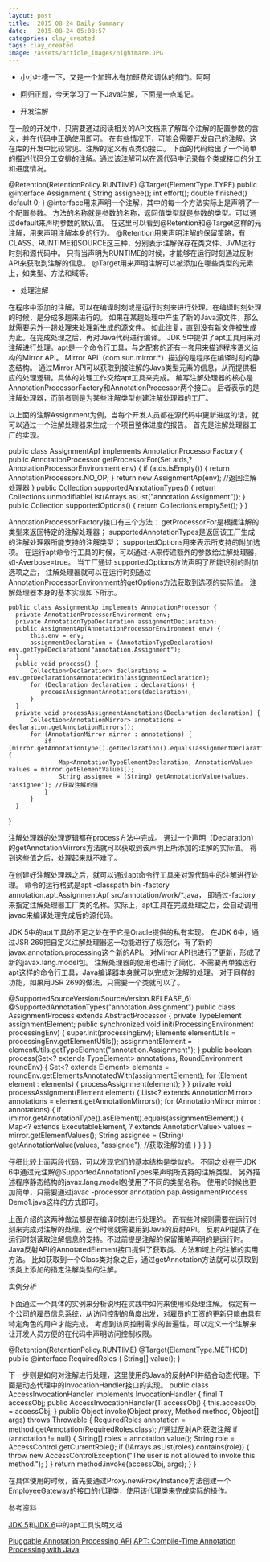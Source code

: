 ```yaml
---
layout: post
title:  2015 08 24 Daily Summary
date:   2015-08-24 05:08:57
categories: clay_created
tags: clay_created
image: /assets/article_images/nightmare.JPG
---
```

- 小小吐槽一下，又是一个加班木有加班费和调休的部门。呵呵

- 回归正题，今天学习了一下Java注解，下面是一点笔记。

- 开发注解

在一般的开发中，只需要通过阅读相关的API文档来了解每个注解的配置参数的含义，并在代码中正确使用即可。
在有些情况下，可能会需要开发自己的注解。这在库的开发中比较常见。注解的定义有点类似接口。
下面的代码给出了一个简单的描述代码分工安排的注解。通过该注解可以在源代码中记录每个类或接口的分工和进度情况。

  @Retention(RetentionPolicy.RUNTIME)
  @Target(ElementType.TYPE)
  public @interface Assignment {
      String assignee();
      int effort();
      double finished() default 0;
  } 
@interface用来声明一个注解，其中的每一个方法实际上是声明了一个配置参数。
方法的名称就是参数的名称，返回值类型就是参数的类型。可以通过default来声明参数的默认值。
在这里可以看到@Retention和@Target这样的元注解，用来声明注解本身的行为。
@Retention用来声明注解的保留策略，有CLASS、RUNTIME和SOURCE这三种，分别表示注解保存在类文件、JVM运行时刻和源代码中。
只有当声明为RUNTIME的时候，才能够在运行时刻通过反射API来获取到注解的信息。
@Target用来声明注解可以被添加在哪些类型的元素上，如类型、方法和域等。

- 处理注解

在程序中添加的注解，可以在编译时刻或是运行时刻来进行处理。在编译时刻处理的时候，是分成多趟来进行的。
如果在某趟处理中产生了新的Java源文件，那么就需要另外一趟处理来处理新生成的源文件。
如此往复，直到没有新文件被生成为止。在完成处理之后，再对Java代码进行编译。
JDK 5中提供了apt工具用来对注解进行处理。apt是一个命令行工具，与之配套的还有一套用来描述程序语义结构的Mirror API。
Mirror API（com.sun.mirror.*）描述的是程序在编译时刻的静态结构。
通过Mirror API可以获取到被注解的Java类型元素的信息，从而提供相应的处理逻辑。具体的处理工作交给apt工具来完成。
编写注解处理器的核心是AnnotationProcessorFactory和AnnotationProcessor两个接口。
后者表示的是注解处理器，而前者则是为某些注解类型创建注解处理器的工厂。

以上面的注解Assignment为例，当每个开发人员都在源代码中更新进度的话，就可以通过一个注解处理器来生成一个项目整体进度的报告。
首先是注解处理器工厂的实现。

  public class AssignmentApf implements AnnotationProcessorFactory {  
      public AnnotationProcessor getProcessorFor(Set<AnnotationTypeDeclaration> atds,? AnnotationProcessorEnvironment env) {
          if (atds.isEmpty()) {
             return AnnotationProcessors.NO_OP;
          }
          return new AssignmentAp(env); //返回注解处理器
      } 
      public Collection<String> supportedAnnotationTypes() {
          return Collections.unmodifiableList(Arrays.asList("annotation.Assignment"));
      }
      public Collection<String> supportedOptions() {
          return Collections.emptySet();
      }
  }
  
  AnnotationProcessorFactory接口有三个方法：
  getProcessorFor是根据注解的类型来返回特定的注解处理器；
  supportedAnnotationTypes是返回该工厂生成的注解处理器所能支持的注解类型；
  supportedOptions用来表示所支持的附加选项。
  在运行apt命令行工具的时候，可以通过-A来传递额外的参数给注解处理器，如-Averbose=true。
  当工厂通过 supportedOptions方法声明了所能识别的附加选项之后，
  注解处理器就可以在运行时刻通过AnnotationProcessorEnvironment的getOptions方法获取到选项的实际值。
  注解处理器本身的基本实现如下所示。
  
    public class AssignmentAp implements AnnotationProcessor { 
      private AnnotationProcessorEnvironment env;
      private AnnotationTypeDeclaration assignmentDeclaration;
      public AssignmentAp(AnnotationProcessorEnvironment env) {
          this.env = env;
          assignmentDeclaration = (AnnotationTypeDeclaration) env.getTypeDeclaration("annotation.Assignment");
      }
      public void process() {
          Collection<Declaration> declarations = env.getDeclarationsAnnotatedWith(assignmentDeclaration);
          for (Declaration declaration : declarations) {
             processAssignmentAnnotations(declaration);
          }
      }
      private void processAssignmentAnnotations(Declaration declaration) {
          Collection<AnnotationMirror> annotations = declaration.getAnnotationMirrors();
          for (AnnotationMirror mirror : annotations) {
              if (mirror.getAnnotationType().getDeclaration().equals(assignmentDeclaration)) {
                  Map<AnnotationTypeElementDeclaration, AnnotationValue> values = mirror.getElementValues();
                  String assignee = (String) getAnnotationValue(values, "assignee"); //获取注解的值
              }
          }
      }   
  }
  
  注解处理器的处理逻辑都在process方法中完成。
  通过一个声明（Declaration）的getAnnotationMirrors方法就可以获取到该声明上所添加的注解的实际值。
  得到这些值之后，处理起来就不难了。

在创建好注解处理器之后，就可以通过apt命令行工具来对源代码中的注解进行处理。
命令的运行格式是apt -classpath bin -factory annotation.apt.AssignmentApf src/annotation/work/*.java，
即通过-factory来指定注解处理器工厂类的名称。实际上，apt工具在完成处理之后，会自动调用javac来编译处理完成后的源代码。

JDK 5中的apt工具的不足之处在于它是Oracle提供的私有实现。
在JDK 6中，通过JSR 269把自定义注解处理器这一功能进行了规范化，有了新的javax.annotation.processing这个新的API。
对Mirror API也进行了更新，形成了新的javax.lang.model包。
注解处理器的使用也进行了简化，不需要再单独运行apt这样的命令行工具，Java编译器本身就可以完成对注解的处理。
对于同样的功能，如果用JSR 269的做法，只需要一个类就可以了。

  @SupportedSourceVersion(SourceVersion.RELEASE_6)
  @SupportedAnnotationTypes("annotation.Assignment")
  public class AssignmentProcess extends AbstractProcessor {
      private TypeElement assignmentElement; 
      public synchronized void init(ProcessingEnvironment processingEnv) {
          super.init(processingEnv);
          Elements elementUtils = processingEnv.getElementUtils();
          assignmentElement = elementUtils.getTypeElement("annotation.Assignment");
      } 
      public boolean process(Set<? extends TypeElement> annotations, RoundEnvironment roundEnv) {
          Set<? extends Element> elements = roundEnv.getElementsAnnotatedWith(assignmentElement);
          for (Element element : elements) {
              processAssignment(element);
          }
      }
      private void processAssignment(Element element) {
          List<? extends AnnotationMirror> annotations = element.getAnnotationMirrors();
          for (AnnotationMirror mirror : annotations) {
              if (mirror.getAnnotationType().asElement().equals(assignmentElement)) {
                  Map<? extends ExecutableElement, ? extends AnnotationValue> values = mirror.getElementValues();
                  String assignee = (String) getAnnotationValue(values, "assignee"); //获取注解的值
              }
          }
      } 
  }  
  
  仔细比较上面两段代码，可以发现它们的基本结构是类似的。
  不同之处在于JDK 6中通过元注解@SupportedAnnotationTypes来声明所支持的注解类型。
  另外描述程序静态结构的javax.lang.model包使用了不同的类型名称。
  使用的时候也更加简单，只需要通过javac -processor annotation.pap.AssignmentProcess Demo1.java这样的方式即可。

上面介绍的这两种做法都是在编译时刻进行处理的。
而有些时候则需要在运行时刻来完成对注解的处理。这个时候就需要用到Java的反射API。
反射API提供了在运行时刻读取注解信息的支持。不过前提是注解的保留策略声明的是运行时。
Java反射API的AnnotatedElement接口提供了获取类、方法和域上的注解的实用方法。
比如获取到一个Class类对象之后，通过getAnnotation方法就可以获取到该类上添加的指定注解类型的注解。

实例分析

下面通过一个具体的实例来分析说明在实践中如何来使用和处理注解。
假定有一个公司的雇员信息系统，从访问控制的角度出发，对雇员的工资的更新只能由具有特定角色的用户才能完成。
考虑到访问控制需求的普遍性，可以定义一个注解来让开发人员方便的在代码中声明访问控制权限。

  @Retention(RetentionPolicy.RUNTIME)
  @Target(ElementType.METHOD)
  public @interface RequiredRoles {
      String[] value();
  }
  
  下一步则是如何对注解进行处理，这里使用的Java的反射API并结合动态代理。下面是动态代理中的InvocationHandler接口的实现。
    public class AccessInvocationHandler<T> implements InvocationHandler {
      final T accessObj;
      public AccessInvocationHandler(T accessObj) {
          this.accessObj = accessObj;
      }
      public Object invoke(Object proxy, Method method, Object[] args) throws Throwable {
          RequiredRoles annotation = method.getAnnotation(RequiredRoles.class); //通过反射API获取注解
          if (annotation != null) {
              String[] roles = annotation.value();
              String role = AccessControl.getCurrentRole();
              if (!Arrays.asList(roles).contains(role)) {
                  throw new AccessControlException("The user is not allowed to invoke this method.");
              }
          }
          return method.invoke(accessObj, args);
      } 
  } 
  
  在具体使用的时候，首先要通过Proxy.newProxyInstance方法创建一个EmployeeGateway的接口的代理类，使用该代理类来完成实际的操作。
  
  参考资料

  [JDK 5](http://download.oracle.com/javase/1.5.0/docs/guide/apt/)和[JDK 6](http://download.oracle.com/javase/6/docs/technotes/guides/apt/index.html)中的apt工具说明文档
  
  [Pluggable Annotation Processing API](http://www.javabeat.net/articles/14-java-60-features-part-2-pluggable-annotation-proce-1.html)
  [APT: Compile-Time Annotation Processing with Java](http://www.javalobby.org/java/forums/t17876.html)
